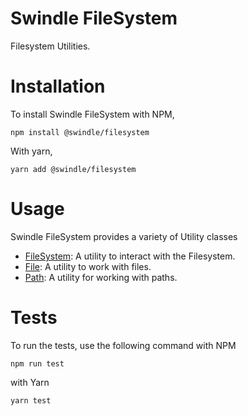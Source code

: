 # Swindle FileSystem
Filesystem Utilities.

# Installation
To install Swindle FileSystem with NPM,
```
npm install @swindle/filesystem
```
With yarn,
```
yarn add @swindle/filesystem
```
# Usage
Swindle FileSystem provides a variety of Utility classes
- [FileSystem](src/filesystem/README.md): A utility to interact with the Filesystem.
- [File](src/file/README.md): A utility to work with files.
- [Path](src/path/README.md): A utility for working with paths.

# Tests
To run the tests, use the following command with NPM
```
npm run test
```
with Yarn
```
yarn test
```